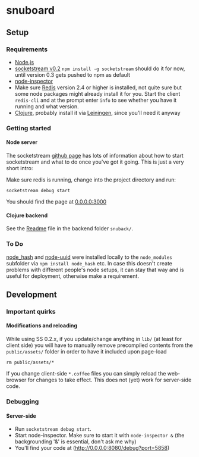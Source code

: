 # snuboard

## Setup

### Requirements

* [Node.js](http://nodejs.org)
* [socketstream v0.2](https://github.com/socketstream/socketstream/tree/0.2) `npm install -g socketstream` should do it for now, until version 0.3 gets pushed to npm as default
* [node-inspector](https://github.com/dannycoates/node-inspector) 
* Make sure [Redis](http://redis.io) version 2.4 or higher is installed, not quite sure but some node packages might already install it for you. Start the client `redis-cli` and at the prompt enter `info` to see whether you have it running and what version.
* [Clojure](http://clojure.org), probably install it via [Leiningen](https://github.com/technomancy/leiningen), since you'll need it anyway


### Getting started

#### Node server

The socketstream [github page](https://github.com/socketstream/socketstream/tree/0.2) has lots of information about how to start socketstream and what to do once you've got it going. This is just a very short intro:

Make sure redis is running, change into the project directory and run:

    socketstream debug start

You should find the page at [0.0.0.0:3000](http://0.0.0.0:3000)	

#### Clojure backend

See the [Readme](snuback/Readme.md) file in the backend folder `snuback/`.

### To Do

[node_hash](https://github.com/Marak/node_hash) and [node-uuid](https://github.com/broofa/node-uuid) were installed locally to the `node_modules` subfolder via `npm install node_hash` etc. In case this doesn't create problems with different people's node setups, it can stay that way and is useful for deployment, otherwise make a requirement.

## Development

### Important quirks

#### Modifications and reloading

While using SS 0.2.x, if you update/change anything in `lib/` (at least for client side) you will have to manually remove precompiled contents from the `public/assets/` folder in order to have it included upon page-load

    rm public/assets/*

If you change client-side `*.coffee` files you can simply reload the web-browser for changes to take effect. This does not (yet) work for server-side code.

### Debugging

#### Server-side
* Run `socketstream debug start`.
* Start node-inspector. Make sure to start it with `node-inspector &` (the backgrounding '&' is essential, don't ask me why)
* You'll find your code at (http://0.0.0.0:8080/debug?port=5858)